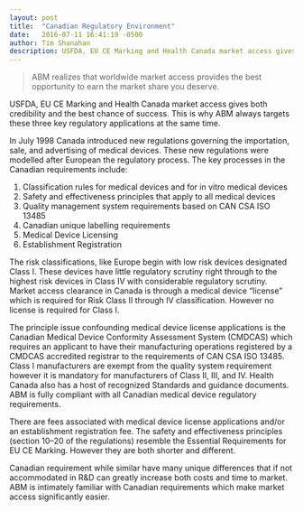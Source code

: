 ```yaml
---
layout: post
title:  "Canadian Regulatory Environment"
date:   2016-07-11 16:41:19 -0500
author: Tim Shanahan
description: USFDA, EU CE Marking and Health Canada market access gives both credibility and the best chance of success. This is why ABM always targets these three key regulatory applications at the same time.
---
```


<div class="pull-right max-width-100">
	<span class="flag-icon flag-icon-ca flag-icon-squared line-height-5 width-5 img-circle "></span>
</div>

> ABM realizes that worldwide market access provides the best opportunity to earn the market share you deserve.

<div class="clearfix"></div>

USFDA, EU CE Marking and Health Canada market access gives both credibility and the best chance of success. This is why ABM always targets these three key regulatory applications at the same time.

In July 1998 Canada introduced new regulations governing the importation, sale, and advertising of medical devices. These new regulations were modelled after European the regulatory process. The key processes in the Canadian requirements include:

1. Classification rules for medical devices and for in vitro medical devices
2. Safety and effectiveness principles that apply to all medical devices
3. Quality management system requirements based on CAN CSA ISO 13485
4. Canadian unique labelling requirements
5. Medical Device Licensing
6. Establishment Registration

The risk classifications, like Europe begin with low risk devices designated Class I. These devices have little regulatory scrutiny right through to the highest risk devices in Class IV with considerable regulatory scrutiny. Market access clearance in Canada is through a medical device “license” which is required for Risk Class II through IV classification. However no license is required for Class I.

The principle issue confounding medical device license applications is the Canadian Medical Device Conformity Assessment System (CMDCAS) which requires an applicant to have their manufacturing operations registered by a CMDCAS accredited registrar to the requirements of CAN CSA ISO 13485. Class I manufacturers are exempt from the quality system requirement however it is mandatory for manufacturers of Class II, III, and IV. Health Canada also has a host of recognized Standards and guidance documents. ABM is fully compliant with all Canadian medical device regulatory requirements.

There are fees associated with medical device license applications and/or an establishment registration fee. The safety and effectiveness principles (section 10–20 of the regulations) resemble the Essential Requirements for EU CE Marking. However they are both shorter and different.

Canadian requirement while similar have many unique differences that if not accommodated in R&D can greatly increase both costs and time to market. ABM is intimately familiar with Canadian requirements which make market access significantly easier.

